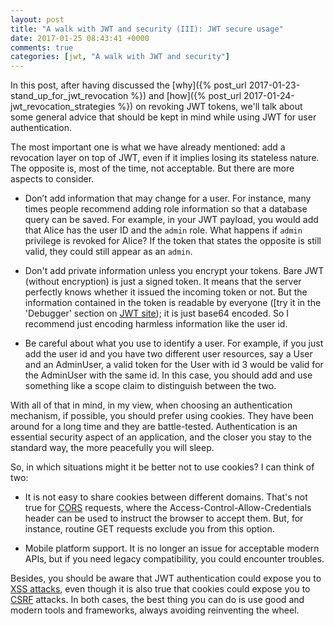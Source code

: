 ```yaml
---
layout: post
title: "A walk with JWT and security (III): JWT secure usage"
date: 2017-01-25 08:43:41 +0000
comments: true
categories: [jwt, "A walk with JWT and security"] 
---
```

In this post, after having discussed the [why]({% post_url 2017-01-23-stand_up_for_jwt_revocation %}) and [how]({% post_url 2017-01-24-jwt_revocation_strategies %}) on revoking JWT tokens, we'll talk about some general advice that should be kept in mind while using JWT for user authentication.

The most important one is what we have already mentioned: add a revocation layer on top of JWT, even if it implies losing its stateless nature. The opposite is, most of the time, not acceptable. But there are more aspects to consider.

* Don’t add information that may change for a user. For instance, many times people recommend adding role information so that a database query can be saved. For example, in your JWT payload, you would add that Alice has the user ID and the `admin` role. What happens if `admin` privilege is revoked for Alice? If the token that states the opposite is still valid, they could still appear as an `admin`.

* Don't add private information unless you encrypt your tokens. Bare JWT (without encryption) is just a signed token. It means that the server perfectly knows whether it issued the incoming token or not. But the information contained in the token is readable by everyone ([try it in the 'Debugger' section on [JWT site](https://jwt.io/)); it is just base64 encoded. So I recommend just encoding harmless information like the user id.

* Be careful about what you use to identify a user. For example, if you just add the user id and you have two different user resources, say a User and an AdminUser, a valid token for the User with id 3 would be valid for the AdminUser with the same id. In this case, you should add and use something like a scope claim to distinguish between the two.

With all of that in mind, in my view, when choosing an authentication mechanism, if possible, you should prefer using cookies. They have been around for a long time and they are battle-tested. Authentication is an essential security aspect of an application, and the closer you stay to the standard way, the more peacefully you will sleep.

So, in which situations might it be better not to use cookies? I can think of two:

* It is not easy to share cookies between different domains. That's not true for [CORS](https://en.wikipedia.org/wiki/Cross-origin_resource_sharing) requests, where the Access-Control-Allow-Credentials header can be used to instruct the browser to accept them. But, for instance, routine GET requests exclude you from this option.

* Mobile platform support. It is no longer an issue for acceptable modern APIs, but if you need legacy compatibility, you could encounter troubles.

Besides, you should be aware that JWT authentication could expose you to [XSS attacks](https://en.wikipedia.org/wiki/Cross-site_scripting), even though it is also true that cookies could expose you to [CSRF](https://en.wikipedia.org/wiki/Cross-site_request_forgery) attacks. In both cases, the best thing you can do is use good and modern tools and frameworks, always avoiding reinventing the wheel.
